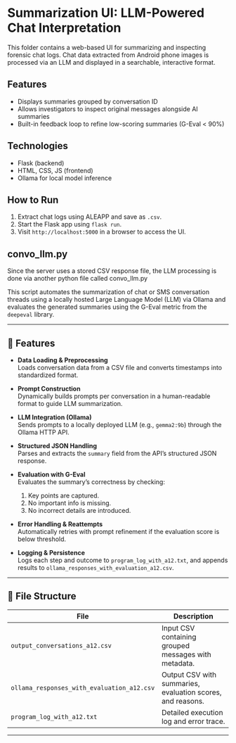 # Summarization UI: LLM-Powered Chat Interpretation

This folder contains a web-based UI for summarizing and inspecting forensic chat logs. Chat data extracted from Android phone images is processed via an LLM and displayed in a searchable, interactive format.

## Features
- Displays summaries grouped by conversation ID
- Allows investigators to inspect original messages alongside AI summaries
- Built-in feedback loop to refine low-scoring summaries (G-Eval < 90%)

## Technologies
- Flask (backend)
- HTML, CSS, JS (frontend)
- Ollama for local model inference

## How to Run
1. Extract chat logs using ALEAPP and save as `.csv`.
2. Start the Flask app using `flask run`.
3. Visit `http://localhost:5000` in a browser to access the UI.

## convo_llm.py
Since the server uses a stored CSV response file, the LLM processing is done via another python file called convo_llm.py

This script automates the summarization of chat or SMS conversation threads using a locally hosted Large Language Model (LLM) via Ollama and evaluates the generated summaries using the G-Eval metric from the `deepeval` library.

---

## 🔧 Features

- **Data Loading & Preprocessing**  
  Loads conversation data from a CSV file and converts timestamps into standardized format.

- **Prompt Construction**  
  Dynamically builds prompts per conversation in a human-readable format to guide LLM summarization.

- **LLM Integration (Ollama)**  
  Sends prompts to a locally deployed LLM (e.g., `gemma2:9b`) through the Ollama HTTP API.

- **Structured JSON Handling**  
  Parses and extracts the `summary` field from the API’s structured JSON response.

- **Evaluation with G-Eval**  
  Evaluates the summary’s correctness by checking:
  1. Key points are captured.
  2. No important info is missing.
  3. No incorrect details are introduced.

- **Error Handling & Reattempts**  
  Automatically retries with prompt refinement if the evaluation score is below threshold.

- **Logging & Persistence**  
  Logs each step and outcome to `program_log_with_a12.txt`, and appends results to `ollama_responses_with_evaluation_a12.csv`.

---

## 📁 File Structure

| File | Description |
|------|-------------|
| `output_conversations_a12.csv` | Input CSV containing grouped messages with metadata. |
| `ollama_responses_with_evaluation_a12.csv` | Output CSV with summaries, evaluation scores, and reasons. |
| `program_log_with_a12.txt` | Detailed execution log and error trace. |

---

